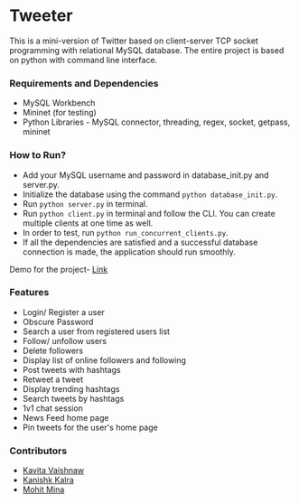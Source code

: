 # Tweeter
This is a mini-version of Twitter based on client-server TCP socket programming with relational MySQL database. The entire project is based on python with command line interface.

### Requirements and Dependencies
- MySQL Workbench
- Mininet (for testing)
- Python Libraries - MySQL connector, threading, regex, socket, getpass, mininet

### How to Run?
- Add your MySQL username and password in database_init.py and server.py. 
- Initialize the database using the command `python database_init.py`.
- Run `python server.py` in terminal.
- Run `python client.py` in terminal and follow the CLI. You can create multiple clients at one time as well.
- In order to test, run `python run_concurrent_clients.py`.
- If all the dependencies are satisfied and a successful database connection is made, the application should run smoothly.

Demo for the project- <a href = "https://drive.google.com/file/d/1LUEk5JtG0jy3rDieBA94Tt9F220w0D3c/view?usp=sharing">Link</a>

### Features
- Login/ Register a user
- Obscure Password
- Search a user from registered users list
- Follow/ unfollow users
- Delete followers
- Display list of online followers and following
- Post tweets with hashtags
- Retweet a tweet
- Display trending hashtags
- Search tweets by hashtags
- 1v1 chat session
- News Feed home page
- Pin tweets for the user's home page

### Contributors
- <a href = "https://github.com/kavita-v"> Kavita Vaishnaw </a>
- <a href = "https://github.com/kanishkkalra11"> Kanishk Kalra </a>
- <a href = "https://github.com/mohitmina"> Mohit Mina </a>

